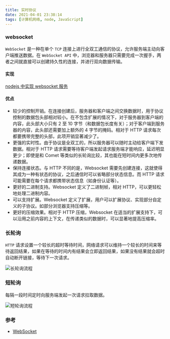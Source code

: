 ```yaml
---
title: 实时协议
date: 2021-04-01 23:38:14
tags: [计算机网络, node, JavaScript]
---
```


### websocket

`WebSocket` 是一种在单个 `TCP` 连接上进行全双工通信的协议，允许服务端主动向客户端推送数据。在 `WebSocket API` 中，浏览器和服务器只需要完成一次握手，两者之间就直接可以创建持久性的连接，并进行双向数据传输。

#### 实现

[nodejs 中实现 websocket 服务](/2021/01/06/nodejs中实现websocket服务/)

#### 优点

- 较少的控制开销。在连接创建后，服务器和客户端之间交换数据时，用于协议控制的数据包头部相对较小。在不包含扩展的情况下，对于服务器到客户端的内容，此头部大小只有 2 至 10 字节（和数据包长度有关）；对于客户端到服务器的内容，此头部还需要加上额外的 4 字节的掩码。相对于 HTTP 请求每次都要携带完整的头部，此项开销显著减少了。
- 更强的实时性。由于协议是全双工的，所以服务器可以随时主动给客户端下发数据。相对于 HTTP 请求需要等待客户端发起请求服务端才能响应，延迟明显更少；即使是和 Comet 等类似的长轮询比较，其也能在短时间内更多次地传递数据。
- 保持连接状态。与 HTTP 不同的是，Websocket 需要先创建连接，这就使得其成为一种有状态的协议，之后通信时可以省略部分状态信息。而 HTTP 请求可能需要在每个请求都携带状态信息（如身份认证等）。
- 更好的二进制支持。Websocket 定义了二进制帧，相对 HTTP，可以更轻松地处理二进制内容。
- 可以支持扩展。Websocket 定义了扩展，用户可以扩展协议、实现部分自定义的子协议。如部分浏览器支持压缩等。
- 更好的压缩效果。相对于 HTTP 压缩，Websocket 在适当的扩展支持下，可以沿用之前内容的上下文，在传递类似的数据时，可以显著地提高压缩率。

### 长轮询

`HTTP` 请求设置一个较长的超时等待时间，网络请求可以维持一个较长的时间来等待返回结果，如果在等待的时间内有结果会立即返回结果，如果没有结果就会超时自动断开链接，等待下一次请求。

![长轮询流程](/images/long-poll.jpg)

### 短轮询

每隔一段时间定时向服务端发起一次请求拉取数据。

![短轮询流程](/images/poll.jpg)

### 参考

- [WebSocket](https://baike.baidu.com/item/WebSocket/1953845?fr=aladdin)
